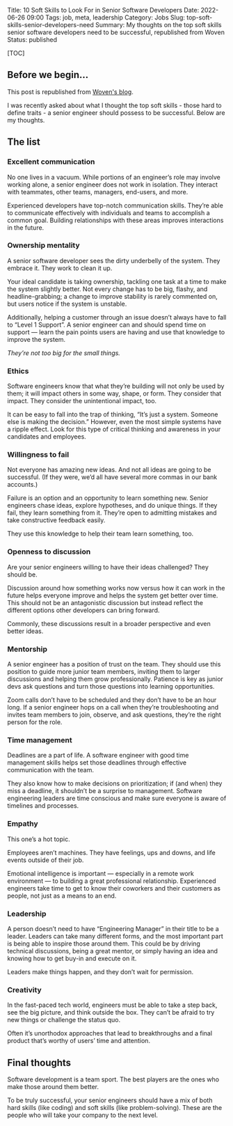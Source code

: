 Title: 10 Soft Skills to Look For in Senior Software Developers
Date: 2022-06-26 09:00
Tags: job, meta, leadership
Category: Jobs
Slug: top-soft-skills-senior-developers-need
Summary: My thoughts on the top soft skills senior software developers need to be successful, republished from Woven
Status: published

[TOC]

## Before we begin...

This post is republished from [Woven's blog][1].

I was recently asked about what I thought the top soft skills - those hard to define traits - a senior engineer should possess to be successful. Below are my thoughts.

## The list

### Excellent communication

No one lives in a vacuum. While portions of an engineer’s role may involve working alone, a senior engineer does not work in isolation. They interact with teammates, other teams, managers, end-users, and more.

Experienced developers have top-notch communication skills. They’re able to communicate effectively with individuals and teams to accomplish a common goal. Building relationships with these areas improves interactions in the future.

### Ownership mentality

A senior software developer sees the dirty underbelly of the system. They embrace it. They work to clean it up.

Your ideal candidate is taking ownership, tackling one task at a time to make the system slightly better. Not every change has to be big, flashy, and headline-grabbing; a change to improve stability is rarely commented on, but users notice if the system is unstable.

Additionally, helping a customer through an issue doesn’t always have to fall to “Level 1 Support”. A senior engineer can and should spend time on support — learn the pain points users are having and use that knowledge to improve the system.

*They’re not too big for the small things.*

### Ethics

Software engineers know that what they’re building will not only be used by them; it will impact others in some way, shape, or form. They consider that impact. They consider the unintentional impact, too.

It can be easy to fall into the trap of thinking, “It’s just a system. Someone else is making the decision.” However, even the most simple systems have a ripple effect. Look for this type of critical thinking and awareness in your candidates and employees.

### Willingness to fail

Not everyone has amazing new ideas. And not all ideas are going to be successful. (If they were, we’d all have several more commas in our bank accounts.)

Failure is an option and an opportunity to learn something new. Senior engineers chase ideas, explore hypotheses, and do unique things. If they fail, they learn something from it. They’re open to admitting mistakes and take constructive feedback easily.

They use this knowledge to help their team learn something, too.

### Openness to discussion

Are your senior engineers willing to have their ideas challenged? They should be.

Discussion around how something works now versus how it can work in the future helps everyone improve and helps the system get better over time. This should not be an antagonistic discussion but instead reflect the different options other developers can bring forward.

Commonly, these discussions result in a broader perspective and even better ideas.

### Mentorship

A senior engineer has a position of trust on the team. They should use this position to guide more junior team members, inviting them to larger discussions and helping them grow professionally. Patience is key as junior devs ask questions and turn those questions into learning opportunities.

Zoom calls don’t have to be scheduled and they don’t have to be an hour long. If a senior engineer hops on a call when they’re troubleshooting and invites team members to join, observe, and ask questions, they’re the right person for the role.

### Time management

Deadlines are a part of life. A software engineer with good time management skills helps set those deadlines through effective communication with the team.

They also know how to make decisions on prioritization; if (and when) they miss a deadline, it shouldn’t be a surprise to management. Software engineering leaders are time conscious and make sure everyone is aware of timelines and processes.

### Empathy

This one’s a hot topic.

Employees aren’t machines. They have feelings, ups and downs, and life events outside of their job.

Emotional intelligence is important —  especially in a remote work environment —  to building a great professional relationship. Experienced engineers take time to get to know their coworkers and their customers as people, not just as a means to an end.

### Leadership

A person doesn’t need to have “Engineering Manager” in their title to be a leader. Leaders can take many different forms, and the most important part is being able to inspire those around them. This could be by driving technical discussions, being a great mentor, or simply having an idea and knowing how to get buy-in and execute on it.

Leaders make things happen, and they don’t wait for permission.

### Creativity

In the fast-paced tech world, engineers must be able to take a step back, see the big picture, and think outside the box. They can’t be afraid to try new things or challenge the status quo.

Often it’s unorthodox approaches that lead to breakthroughs and a final product that’s worthy of users’ time and attention.

## Final thoughts

Software development is a team sport. The best players are the ones who make those around them better.

To be truly successful, your senior engineers should have a mix of both hard skills (like coding) and soft skills (like problem-solving). These are the people who will take your company to the next level.


 [1]: https://www.woventeams.com/soft-skills-for-senior-software-developers/
